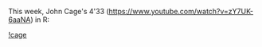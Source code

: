 This week, John Cage's 4'33 (https://www.youtube.com/watch?v=zY7UK-6aaNA) in R:

[!cage](http://csvsoundsystem.github.io/csvmails/assets/cage.png)